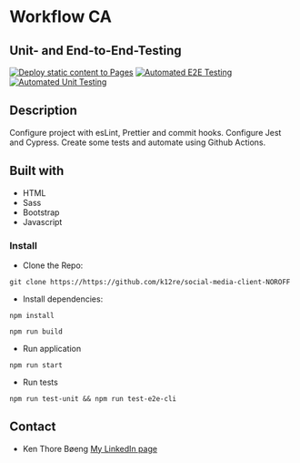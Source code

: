 # Workflow CA

## Unit- and End-to-End-Testing

[![Deploy static content to Pages](https://github.com/k12re/social-media-client-NOROFF/actions/workflows/pages.yml/badge.svg)](https://github.com/k12re/social-media-client-NOROFF/actions/workflows/pages.yml)
[![Automated E2E Testing](https://github.com/k12re/social-media-client-NOROFF/actions/workflows/e2e-test.yml/badge.svg)](https://github.com/k12re/social-media-client-NOROFF/actions/workflows/e2e-test.yml)
[![Automated Unit Testing](https://github.com/k12re/social-media-client-NOROFF/actions/workflows/unit-testing.yml/badge.svg)](https://github.com/k12re/social-media-client-NOROFF/actions/workflows/unit-testing.yml)


## Description

Configure project with esLint, Prettier and commit hooks. 
Configure Jest and Cypress.
Create some tests and automate using Github Actions.

## Built with

- HTML
- Sass
- Bootstrap
- Javascript

### Install

- Clone the Repo:
```
git clone https://https://github.com/k12re/social-media-client-NOROFF
```

- Install dependencies:

```
npm install
```

```
npm run build
```

- Run application

```
npm run start
```

- Run tests

```
npm run test-unit && npm run test-e2e-cli
```


## Contact

- Ken Thore Bøeng [My LinkedIn page](https://www.linkedin.com/in/ken-thore-bøeng-b2b1b3ba/)
